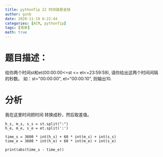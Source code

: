 ```yaml
---
title: pythonTip 22 时间就是金钱
author: gznb
date: 2020-11-19 6:22:44
categories: [ACM, pythonTip]
tags: [简单]
math: true
---
```


# 题目描述：
给你两个时间st和et(00:00:00<=st <= et<=23:59:59), 请你给出这两个时间间隔的秒数。 如：st="00:00:00", et="00:00:10", 则输出10.

# 分析
我在这里时间把时间 转换成秒，然后取差值。

```python3
h_s, m_s, s_s = st.split(":")
h_e, m_e, s_e = et.split(':')

time_s = 3600 * int(h_s) + 60 * int(m_s) + int(s_s)
time_e = 3600 * int(h_e) + 60 * int(m_e) + int(s_e)

print(abs(time_s - time_e))
```